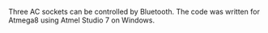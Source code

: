 Three AC sockets can be controlled by Bluetooth.
The code was written for Atmega8 using Atmel Studio 7 on Windows.
